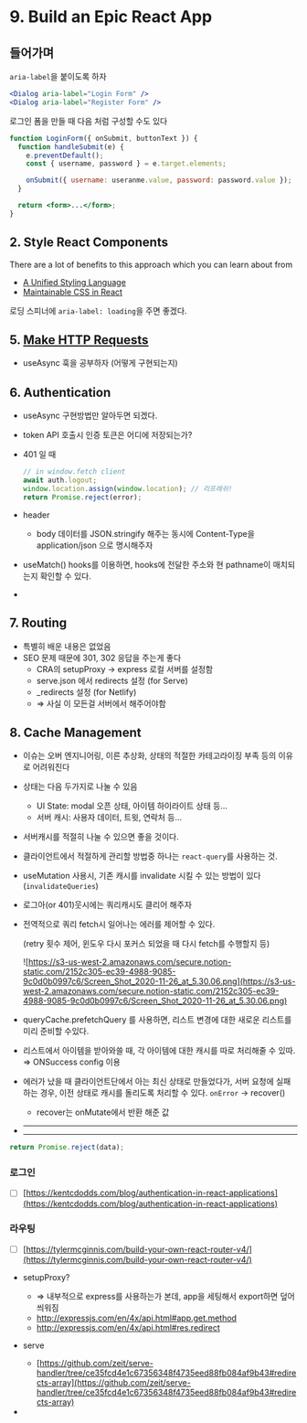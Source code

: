 # 9. Build an Epic React App

## 들어가며

`aria-label`을 붙이도록 하자

```jsx
<Dialog aria-label="Login Form" />
<Dialog aria-label="Register Form" />
```

로그인 폼을 만들 때 다음 처럼 구성할 수도 있다

```jsx
function LoginForm({ onSubmit, buttonText }) {
  function handleSubmit(e) {
    e.preventDefault();
    const { username, password } = e.target.elements;

    onSubmit({ username: useranme.value, password: password.value });
  }

  return <form>...</form>;
}
```

## 2. Style React Components

There are a lot of benefits to this approach which you can learn about from

- [A Unified Styling Language](https://medium.com/seek-blog/a-unified-styling-language-d0c208de2660)
- [Maintainable CSS in React](https://www.youtube.com/watch?v=3-4KsXPO2Q4&list=PLV5CVI1eNcJgNqzNwcs4UKrlJdhfDjshf)

로딩 스피너에 `aria-label: loading`을 주면 좋겠다.

## 5. **[Make HTTP Requests](https://epicreact.dev/modules/build-an-epic-react-app/make-http-requests-intro)**

- useAsync 훅을 공부하자 (어떻게 구현되는지)

## 6. Authentication

- useAsync 구현방법만 알아두면 되겠다.
- token API 호출시 인증 토큰은 어디에 저장되는가?
- 401 일 때

  ```jsx
  // in window.fetch client
  await auth.logout;
  window.location.assign(window.location); // 리프레쉬!
  return Promise.reject(error);
  ```

- header
  - body 데이터를 JSON.stringify 해주는 동시에 Content-Type을 application/json 으로 명시해주자
- useMatch() hooks를 이용하면, hooks에 전달한 주소와 현 pathname이 매치되는지 확인할 수 있다.
-

## 7. Routing

- 특별히 배운 내용은 없었음
- SEO 문제 때문에 301, 302 응답을 주는게 좋다
  - CRA의 setupProxy → express 로컬 서버를 설정함
  - serve.json 에서 redirects 설정 (for Serve)
  - \_redirects 설정 (for Netlify)
  - ⇒ 사실 이 모든걸 서버에서 해주어야함

## 8. Cache Management

- 이슈는 오버 엔지니어링, 이른 추상화, 상태의 적절한 카테고라이징 부족 등의 이유로 어려워진다
- 상태는 다음 두가지로 나눌 수 있음
  - UI State: modal 오픈 상태, 아이템 하이라이트 상태 등...
  - 서버 캐시: 사용자 데이터, 트윗, 연락처 등...
- 서버캐시를 적절히 나눌 수 있으면 좋을 것이다.
- 클라이언트에서 적절하게 관리할 방법중 하나는 `react-query`를 사용하는 것.
- useMutation 사용시, 기존 캐시를 invalidate 시킬 수 있는 방법이 있다(`invalidateQueries`)
- 로그아(or 401)웃시에는 쿼리캐시도 클리어 해주자
- 전역적으로 쿼리 fetch시 일어나는 에러를 제어할 수 있다.

  (retry 횟수 제어, 윈도우 다시 포커스 되었을 때 다시 fetch를 수행할지 등)

  ![https://s3-us-west-2.amazonaws.com/secure.notion-static.com/2152c305-ec39-4988-9085-9c0d0b0997c6/Screen_Shot_2020-11-26_at_5.30.06.png](https://s3-us-west-2.amazonaws.com/secure.notion-static.com/2152c305-ec39-4988-9085-9c0d0b0997c6/Screen_Shot_2020-11-26_at_5.30.06.png)

- queryCache.prefetchQuery 를 사용하면, 리스트 변경에 대한 새로운 리스트를 미리 준비할 수있다.
- 리스트에서 아이템을 받아와쓸 때, 각 아이템에 대한 캐시를 따로 처리해줄 수 있따. ⇒ ONSuccess config 이용
- 에러가 났을 때 클라이언트단에서 아는 최신 상태로 만들었다가, 서버 요청에 실패하는 경우, 이전 상태로 캐시를 돌리도록 처리할 수 있다. `onError` → recover()
  - recover는 onMutate에서 반환 해준 값
- ***

  ***

```jsx
return Promise.reject(data);
```

### 로그인

- [ ] [https://kentcdodds.com/blog/authentication-in-react-applications](https://kentcdodds.com/blog/authentication-in-react-applications)

### 라우팅

- [ ] [https://tylermcginnis.com/build-your-own-react-router-v4/](https://tylermcginnis.com/build-your-own-react-router-v4/)

- setupProxy?

  - ⇒ 내부적으로 express를 사용하는가 본데, app을 세팅해서 export하면 덮어씌워짐
  - http://expressjs.com/en/4x/api.html#app.get.method
  - http://expressjs.com/en/4x/api.html#res.redirect

- serve

  - [https://github.com/zeit/serve-handler/tree/ce35fcd4e1c67356348f4735eed88fb084af9b43#redirects-array](https://github.com/zeit/serve-handler/tree/ce35fcd4e1c67356348f4735eed88fb084af9b43#redirects-array)

-
